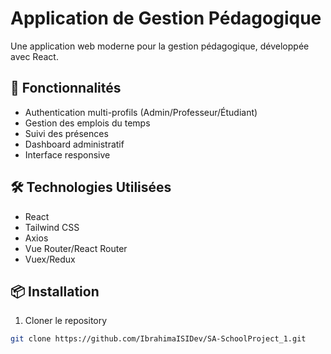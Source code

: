 # Application de Gestion Pédagogique

Une application web moderne pour la gestion pédagogique, développée avec React.

## 🚀 Fonctionnalités

- Authentication multi-profils (Admin/Professeur/Étudiant)
- Gestion des emplois du temps
- Suivi des présences
- Dashboard administratif
- Interface responsive

## 🛠 Technologies Utilisées

- React
- Tailwind CSS
- Axios
- Vue Router/React Router
- Vuex/Redux

## 📦 Installation

1. Cloner le repository
```bash
git clone https://github.com/IbrahimaISIDev/SA-SchoolProject_1.git
